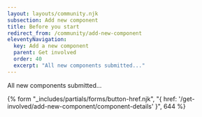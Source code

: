 ```yaml
---
layout: layouts/community.njk
subsection: Add new component
title: Before you start
redirect_from: /community/add-new-component
eleventyNavigation:
  key: Add a new component
  parent: Get involved
  order: 40
  excerpt: "All new components submitted..."
---
```


All new components submitted...

{% form "_includes/partials/forms/button-href.njk", "{ href: '/get-involved/add-new-component/component-details' }", 644 %}
